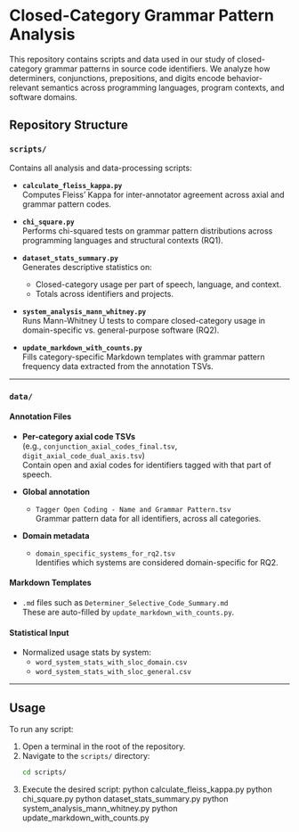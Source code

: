 # Closed-Category Grammar Pattern Analysis

This repository contains scripts and data used in our study of closed-category grammar patterns in source code identifiers. We analyze how determiners, conjunctions, prepositions, and digits encode behavior-relevant semantics across programming languages, program contexts, and software domains.

## Repository Structure

### `scripts/`

Contains all analysis and data-processing scripts:

- **`calculate_fleiss_kappa.py`**  
  Computes Fleiss’ Kappa for inter-annotator agreement across axial and grammar pattern codes.

- **`chi_square.py`**  
  Performs chi-squared tests on grammar pattern distributions across programming languages and structural contexts (RQ1).

- **`dataset_stats_summary.py`**  
  Generates descriptive statistics on:
  - Closed-category usage per part of speech, language, and context.
  - Totals across identifiers and projects.

- **`system_analysis_mann_whitney.py`**  
  Runs Mann-Whitney U tests to compare closed-category usage in domain-specific vs. general-purpose software (RQ2).

- **`update_markdown_with_counts.py`**  
  Fills category-specific Markdown templates with grammar pattern frequency data extracted from the annotation TSVs.

---

### `data/`

#### Annotation Files
- **Per-category axial code TSVs**  
  (e.g., `conjunction_axial_codes_final.tsv`, `digit_axial_code_dual_axis.tsv`)  
  Contain open and axial codes for identifiers tagged with that part of speech.

- **Global annotation**  
  - `Tagger Open Coding - Name and Grammar Pattern.tsv`  
    Grammar pattern data for all identifiers, across all categories.

- **Domain metadata**  
  - `domain_specific_systems_for_rq2.tsv`  
    Identifies which systems are considered domain-specific for RQ2.

#### Markdown Templates
- `.md` files such as `Determiner_Selective_Code_Summary.md`  
  These are auto-filled by `update_markdown_with_counts.py`.

#### Statistical Input
- Normalized usage stats by system:
  - `word_system_stats_with_sloc_domain.csv`
  - `word_system_stats_with_sloc_general.csv`

---

## Usage

To run any script:

1. Open a terminal in the root of the repository.
2. Navigate to the `scripts/` directory:
   ```bash
   cd scripts/
   ```
3. Execute the desired script:
    python calculate_fleiss_kappa.py
    python chi_square.py
    python dataset_stats_summary.py
    python system_analysis_mann_whitney.py
    python update_markdown_with_counts.py

